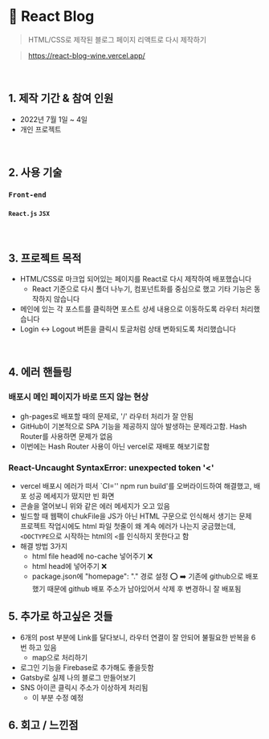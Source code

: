 # :pushpin: React Blog
>HTML/CSS로 제작된 블로그 페이지 리액트로 다시 제작하기

>https://react-blog-wine.vercel.app/

</br>

## 1. 제작 기간 & 참여 인원
- 2022년 7월 1일 ~ 4일
- 개인 프로젝트

</br>

## 2. 사용 기술
### `Front-end`
#### `React.js` `JSX`

</br>

## 3. 프로젝트 목적
* HTML/CSS로 마크업 되어있는 페이지를 React로 다시 제작하여 배포했습니다   
    * React 기준으로 다시 폴더 나누기, 컴포넌트화를 중심으로 했고 기타 기능은 동작하지 않습니다
* 메인에 있는 각 포스트를 클릭하면 포스트 상세 내용으로 이동하도록 라우터 처리했습니다
* Login <-> Logout 버튼을 클릭시 토글처럼 상태 변화되도록 처리했습니다

</br>

## 4. 에러 핸들링
### 배포시 메인 페이지가 바로 뜨지 않는 현상
* gh-pages로 배포할 때의 문제로, '/' 라우터 처리가 잘 안됨
* GitHub이 기본적으로 SPA 기능을 제공하지 않아 발생하는 문제라고함. Hash Router를 사용하면 문제가 없음
* 이번에는 Hash Router 사용이 아닌 vercel로 재배포 해보기로함  

### React-Uncaught SyntaxError: unexpected token '<'
* vercel 배포시 에러가 떠서 `CI='' npm run build'를 오버라이드하여 해결했고, 배포 성공 메세지가 떴지만 빈 화면
* 콘솔을 열어보니 위와 같은 에러 메세지가 오고 있음
* 빌드할 때 웹팩이 chukFile을 JS가 아닌 HTML 구문으로 인식해서 생기는 문제   
프로젝트 작업시에도 html 파일 첫줄이 왜 계속 에러가 나는지 궁금했는데, `<DOCTYPE`으로 시작하는 html의 `<`를 인식하지 못한다고 함   
* 해결 방법 3가지
    * html file head에 no-cache 넣어주기 ❌
    * html head에 <base href="/" /> 넣어주기 ❌
    * package.json에 "homepage": "." 경로 설정 ⭕
      ➡️ 기존에 github으로 배포했기 때문에 github 배포 주소가 남아있어서 삭제 후 변경하니 잘 배포됨 
      
## 5. 추가로 하고싶은 것들
* 6개의 post 부분에 Link를 달다보니, 라우터 연결이 잘 안되어 불필요한 반복을 6번 하고 있음
    * map으로 처리하기
* 로그인 기능을 Firebase로 추가해도 좋을듯함
* Gatsby로 실제 나의 블로그 만들어보기
* SNS 아이콘 클릭시 주소가 이상하게 처리됨
  * 이 부분 수정 예정

## 6. 회고 / 느낀점
> 



